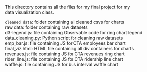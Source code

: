 This directory contains all the files for my final project for my<br /> 
data visualization class.<br />

```cleaned data```: folder containing all cleaned csvs for charts<br />
raw data: folder containing raw datasets<br />
d3-legend.js: file containing Observable code for ring chart legend<br />
data_cleaning.py: Python script for cleaning raw datasets<br />
emp_bar.js: file containing JS for CTA employees bar chart<br />
final_viz.html: HTML file containing all div containers for charts<br />
revenues.js: file containing JS for CTA revenues ring chart<br />
rider_line.js: file containing JS for CTA ridership line chart<br />
waffle.js: file containing JS for bus interval waffle chart